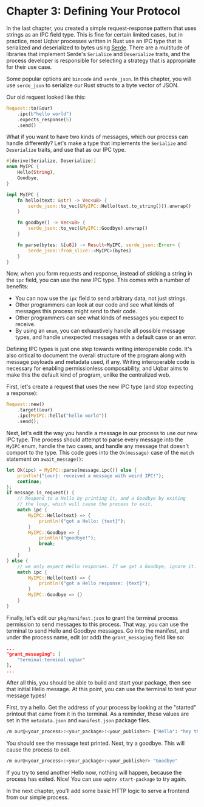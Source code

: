 # Chapter 3: Defining Your Protocol

In the last chapter, you created a simple request-response pattern that uses strings as an IPC field type. This is fine for certain limited cases, but in practice, most Uqbar processes written in Rust use an IPC type that is serialized and deserialized to bytes using [Serde](https://serde.rs/). There are a multitude of libraries that implement Serde's `Serialize` and `Deserialize` traits, and the process developer is responsible for selecting a strategy that is appropriate for their use case.

Some popular options are `bincode` and `serde_json`. In this chapter, you will use `serde_json` to serialize our Rust structs to a byte vector of JSON.

Our old request looked like this:
```rust
Request::to(&our)
    .ipc(b"hello world")
    .expects_response(5)
    .send()
```

What if you want to have two kinds of messages, which our process can handle differently? Let's make a type that implements the `Serialize` and `Deserialize` traits, and use that as our IPC type.

```rust
#[derive(Serialize, Deserialize)]
enum MyIPC {
    Hello(String),
    Goodbye,
}

impl MyIPC {
    fn hello(text: &str) -> Vec<u8> {
        serde_json::to_vec(&MyIPC::Hello(text.to_string())).unwrap()
    }

    fn goodbye() -> Vec<u8> {
        serde_json::to_vec(&MyIPC::Goodbye).unwrap()
    }

    fn parse(bytes: &[u8]) -> Result<MyIPC, serde_json::Error> {
        serde_json::from_slice::<MyIPC>(bytes)
    }
}
```

Now, when you form requests and response, instead of sticking a string in the `ipc` field, you can use the new IPC type. This comes with a number of benefits:

- You can now use the `ipc` field to send arbitrary data, not just strings.
- Other programmers can look at our code and see what kinds of messages this process might send to their code.
- Other programmers can see what kinds of messages you expect to receive.
- By using an `enum`, you can exhaustively handle all possible message types, and handle unexpected messages with a default case or an error.

Defining IPC types is just one step towards writing interoperable code. It's also critical to document the overall structure of the program along with message payloads and metadata used, if any. Writing interoperable code is necessary for enabling permissionless composability, and Uqbar aims to make this the default kind of program, unlike the centralized web.

First, let's create a request that uses the new IPC type (and stop expecting a response):
```rust
Request::new()
    .target(&our)
    .ipc(MyIPC::hello("hello world"))
    .send();
```

Next, let's edit the way you handle a message in our process to use our new IPC type. The process should attempt to parse every message into the `MyIPC` enum, handle the two cases, and handle any message that doesn't comport to the type. This code goes into the `Ok(message)` case of the `match` statement on `await_message()`:
```rust
let Ok(ipc) = MyIPC::parse(message.ipc()) else {
    println!("{our}: received a message with weird IPC!");
    continue;
};
if message.is_request() {
    // Respond to a Hello by printing it, and a Goodbye by exiting
    // the loop, which will cause the process to exit.
    match ipc {
        MyIPC::Hello(text) => {
            println!("got a Hello: {text}");
        }
        MyIPC::Goodbye => {
            println!("goodbye!");
            break;
        }
    }
} else {
    // we only expect Hello responses. If we get a Goodbye, ignore it.
    match ipc {
        MyIPC::Hello(text) => {
            println!("got a Hello response: {text}");
        }
        MyIPC::Goodbye => {}
    }
}
```

Finally, let's edit our `pkg/manifest.json` to grant the terminal process permission to send messages to this process. That way, you can use the terminal to send Hello and Goodbye messages. Go into the manifest, and under the process name, edit (or add) the `grant_messaging` field like so:
```json
...
"grant_messaging": [
    "terminal:terminal:uqbar"
],
...
```

After all this, you should be able to build and start your package, then see that initial Hello message. At this point, you can use the terminal to test your message types!

First, try a hello. Get the address of your process by looking at the "started" printout that came from it in the terminal. As a reminder, these values are set in the `metadata.json` and `manifest.json` package files.
```bash
/m our@<your_process>:<your_package>:<your_publisher> {"Hello": "hey there"}
```

You should see the message text printed. Next, try a goodbye. This will cause the process to exit.
```bash
/m our@<your_process>:<your_package>:<your_publisher> "Goodbye"
```

If you try to send another Hello now, nothing will happen, because the process has exited. Nice! You can use `uqdev start-package` to try again.

In the next chapter, you'll add some basic HTTP logic to serve a frontend from our simple process.